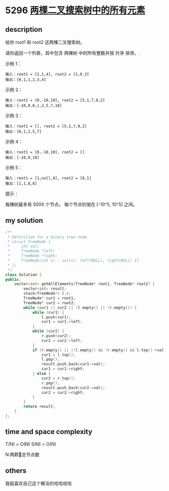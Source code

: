 # 5296 [两棵二叉搜索树中的所有元素](https://leetcode-cn.com/problems/all-elements-in-two-binary-search-trees/)

## description

给你 root1 和 root2 这两棵二叉搜索树。

请你返回一个列表，其中包含 两棵树 中的所有整数并按 升序 排序。.

示例 1：

```
输入：root1 = [2,1,4], root2 = [1,0,3]
输出：[0,1,1,2,3,4]
```

示例 2：

```
输入：root1 = [0,-10,10], root2 = [5,1,7,0,2]
输出：[-10,0,0,1,2,5,7,10]
```

示例 3：

```
输入：root1 = [], root2 = [5,1,7,0,2]
输出：[0,1,2,5,7]
```

示例 4：

```
输入：root1 = [0,-10,10], root2 = []
输出：[-10,0,10]
```

示例 5：

```
输入：root1 = [1,null,8], root2 = [8,1]
输出：[1,1,8,8]
```

提示：

每棵树最多有 5000 个节点。
每个节点的值在 [-10^5, 10^5] 之间。

## my solution

```c++
/**
 * Definition for a binary tree node.
 * struct TreeNode {
 *     int val;
 *     TreeNode *left;
 *     TreeNode *right;
 *     TreeNode(int x) : val(x), left(NULL), right(NULL) {}
 * };
 */
class Solution {
public:
    vector<int> getAllElements(TreeNode* root1, TreeNode* root2) {
        vector<int> result;
        stack<TreeNode*> l,r;
        TreeNode* cur1 = root1;
        TreeNode* cur2 = root2;
        while (cur1 || cur2 || !l.empty() || !r.empty()) {
            while (cur1) {
                l.push(cur1);
                cur1 = cur1->left;
            }
            while (cur2) {
                r.push(cur2);
                cur2 = cur2->left;
            }
            if (r.empty() || (!l.empty() && !r.empty() && l.top()->val <= r.top()->val)){
                cur1 = l.top();
                l.pop();
                result.push_back(cur1->val);
                cur1 = cur1->right;
            } else {
                cur2 = r.top();
                r.pop();
                result.push_back(cur2->val);
                cur2 = cur2->right;
            }
        }
        return result;
    }
};
```

## time and space complexity

T(N) = O(N)
S(N) = O(N)

N:两颗🌲总节点数

## others

我挺喜欢自己这个解法的哈哈哈哈
